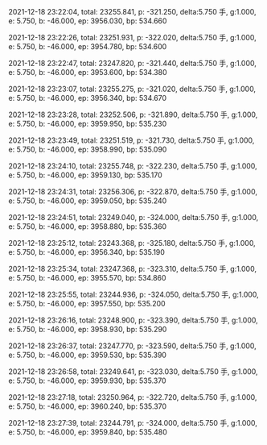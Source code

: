 2021-12-18 23:22:04, total: 23255.841, p: -321.250, delta:5.750 手, g:1.000, e: 5.750, b: -46.000, ep: 3956.030, bp: 534.660

2021-12-18 23:22:26, total: 23251.931, p: -322.020, delta:5.750 手, g:1.000, e: 5.750, b: -46.000, ep: 3954.780, bp: 534.600

2021-12-18 23:22:47, total: 23247.820, p: -321.440, delta:5.750 手, g:1.000, e: 5.750, b: -46.000, ep: 3953.600, bp: 534.380

2021-12-18 23:23:07, total: 23255.275, p: -321.020, delta:5.750 手, g:1.000, e: 5.750, b: -46.000, ep: 3956.340, bp: 534.670

2021-12-18 23:23:28, total: 23252.506, p: -321.890, delta:5.750 手, g:1.000, e: 5.750, b: -46.000, ep: 3959.950, bp: 535.230

2021-12-18 23:23:49, total: 23251.519, p: -321.730, delta:5.750 手, g:1.000, e: 5.750, b: -46.000, ep: 3958.990, bp: 535.090

2021-12-18 23:24:10, total: 23255.748, p: -322.230, delta:5.750 手, g:1.000, e: 5.750, b: -46.000, ep: 3959.130, bp: 535.170

2021-12-18 23:24:31, total: 23256.306, p: -322.870, delta:5.750 手, g:1.000, e: 5.750, b: -46.000, ep: 3959.050, bp: 535.240

2021-12-18 23:24:51, total: 23249.040, p: -324.000, delta:5.750 手, g:1.000, e: 5.750, b: -46.000, ep: 3958.880, bp: 535.360

2021-12-18 23:25:12, total: 23243.368, p: -325.180, delta:5.750 手, g:1.000, e: 5.750, b: -46.000, ep: 3956.340, bp: 535.190

2021-12-18 23:25:34, total: 23247.368, p: -323.310, delta:5.750 手, g:1.000, e: 5.750, b: -46.000, ep: 3955.570, bp: 534.860

2021-12-18 23:25:55, total: 23244.936, p: -324.050, delta:5.750 手, g:1.000, e: 5.750, b: -46.000, ep: 3957.550, bp: 535.200

2021-12-18 23:26:16, total: 23248.900, p: -323.390, delta:5.750 手, g:1.000, e: 5.750, b: -46.000, ep: 3958.930, bp: 535.290

2021-12-18 23:26:37, total: 23247.770, p: -323.590, delta:5.750 手, g:1.000, e: 5.750, b: -46.000, ep: 3959.530, bp: 535.390

2021-12-18 23:26:58, total: 23249.641, p: -323.030, delta:5.750 手, g:1.000, e: 5.750, b: -46.000, ep: 3959.930, bp: 535.370

2021-12-18 23:27:18, total: 23250.964, p: -322.720, delta:5.750 手, g:1.000, e: 5.750, b: -46.000, ep: 3960.240, bp: 535.370

2021-12-18 23:27:39, total: 23244.791, p: -324.000, delta:5.750 手, g:1.000, e: 5.750, b: -46.000, ep: 3959.840, bp: 535.480